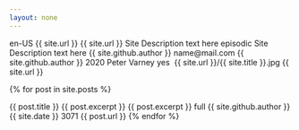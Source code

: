 ```yaml
---
layout: none
---
```

<?xml version="1.0" encoding="UTF-8" ?>
<rss version="2.0">
<channel>
 <language>en-US</language>
  <atom:link rel="self" type="application/rss+xml" href="{{ site.url }}"/>
  <itunes:new-feed-url>{{ site.url }}</itunes:new-feed-url>
  <title>{{ site.title }}</title>
  <link>{{ site.url }}</link>
  <description>
      Site Description text here
  </description>
  <itunes:type>episodic</itunes:type>
  <itunes:summary>Site Description text here</itunes:summary>
  <itunes:owner>
    <itunes:name>{{ site.github.author }}</itunes:name>
    <itunes:email>name@mail.com</itunes:email>
  </itunes:owner>
  <itunes:author>{{ site.github.author }}</itunes:author>
  <copyright>2020 Peter Varney</copyright>
  <itunes:explicit>yes</itunes:explicit>
  <itunes:category text="Comedy">
    <itunes:category text="Improv"/>
  </itunes:category>
  <itunes:category text="Fiction">
    <itunes:category text="Comedy Fiction"/>
  </itunes:category>
  <itunes:image href="{{ site.url }}/{{ site.title }}.jpg"/>
  <image>
    <url>{{ site.url }}/{{ site.title }}.jpg</url>
    <title>{{ site.title }}</title>
    <link>{{ site.url }}</link>
  </image>

{% for post in site.posts %}
<item>
  <title>{{ post.title }}</title>
  <itunes:title>{{ post.title }}</itunes:title>
  <description>{{ post.excerpt }}</description>
  <itunes:summary>{{ post.excerpt }}</itunes:summary>
  <itunes:episodeType>full</itunes:episodeType>
  <itunes:author>{{ site.github.author }}</itunes:author>
  <itunes:image href="{{ site.url }}/{{ page.id | default: site.title }}.jpg"/>
  <media:content url="{{ site.url }}/{{ page.id }}.mp3" type="audio/mpeg">
    <media:player url="{{ site.url }}/{{ page.id }}/embed"/>
  </media:content>
  <media:content url="{{ site.url }}/{{ page.id | default: site.title }}.jpg" type="image/jpeg"/>
  <pubDate>{{ site.date }}</pubDate>
  <itunes:duration>3071</itunes:duration>
  <enclosure url="{{ site.url }}/{{ page.id }}.mp3" length="49184685" type="audio/mpeg"/>
  <link>{{ post.url }}</link>
</item>
{% endfor %}

</channel>
</rss>
